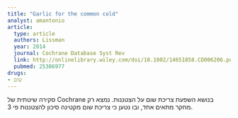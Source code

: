 ```yaml
---
title: "Garlic for the common cold"
analyst: amantonio
article:
  type: article
  authors: Lissman
  year: 2014
  journal: Cochrane Database Syst Rev
  link: http://onlinelibrary.wiley.com/doi/10.1002/14651858.CD006206.pub4/abstract
  pubmed: 25386977
drugs:
- שום
---
```


סקירה שיטתית של Cochrane בנושא השפעת צריכת שום על הצטננות. נמצא רק מחקר מתאים אחד, ובו נטען כי צריכת שום מקטינה סיכון להצטננות פי 3.
